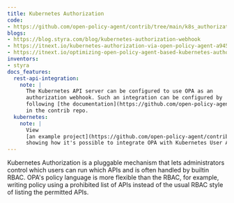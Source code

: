 ```yaml
---
title: Kubernetes Authorization
code:
- https://github.com/open-policy-agent/contrib/tree/main/k8s_authorization
blogs:
- https://blog.styra.com/blog/kubernetes-authorization-webhook
- https://itnext.io/kubernetes-authorization-via-open-policy-agent-a9455d9d5ceb
- https://itnext.io/optimizing-open-policy-agent-based-kubernetes-authorization-via-go-execution-tracer-7b439bb5dc5b
inventors:
- styra
docs_features:
  rest-api-integration:
    note: |
      The Kubernetes API server can be configured to use OPA as an
      authorization webhook. Such an integration can be configured by
      following [the documentation](https://github.com/open-policy-agent/contrib/tree/main/k8s_authorization)
      in the contrib repo.
  kubernetes:
    note: |
      View
      [an example project](https://github.com/open-policy-agent/contrib/tree/main/k8s_authorization)
      showing how it's possible to integrate OPA with Kubernetes User Authorization.
---
```

Kubernetes Authorization is a pluggable mechanism that lets administrators control which users can run which APIs and
is often handled by builtin RBAC.  OPA's policy language is more flexible than the RBAC, for example,
writing policy using a prohibited list of APIs instead of the usual RBAC style of listing the permitted APIs.

